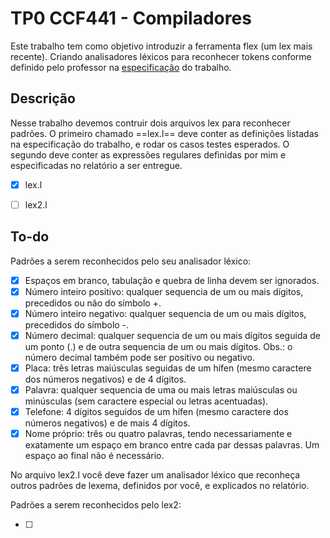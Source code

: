 # TP0 CCF441 - Compiladores

Este trabalho tem como objetivo introduzir a ferramenta flex (um lex mais recente). Criando analisadores léxicos para reconhecer tokens conforme definido pelo professor na [especificação](https://docs.google.com/document/d/1ttcX5j1OEAeMdPYvS8NnV4gwbm3pe0waHM0wlEPaE_M/edit) do trabalho.


## Descrição

Nesse trabalho devemos contruir dois arquivos lex para reconhecer padrões. O primeiro chamado ==lex.l== deve conter as definições listadas na especificação do trabalho, e rodar os casos testes esperados. O segundo deve conter as expressões regulares definidas por mim e especificadas no relatório a ser entregue.

- [x] lex.l
- [ ] lex2.l


## To-do

Padrões a serem reconhecidos pelo seu analisador léxico:

- [x] Espaços em branco, tabulação e quebra de linha devem ser ignorados.
- [x] Número inteiro positivo: qualquer sequencia de um ou mais dígitos, precedidos ou não do símbolo +.
- [x] Número inteiro negativo: qualquer sequencia de um ou mais dígitos, precedidos do símbolo -.
- [x] Número decimal: qualquer sequencia de um ou mais dígitos seguida de um ponto (.) e de outra sequencia de um ou mais dígitos.  Obs.: o número decimal também pode ser positivo ou negativo.
- [x] Placa: três letras maiúsculas seguidas de um hífen (mesmo caractere dos números negativos) e de 4 dígitos.
- [x] Palavra: qualquer sequencia de uma ou mais letras maiúsculas ou minúsculas (sem caractere especial ou letras acentuadas).
- [x] Telefone: 4 dígitos seguidos de um hífen (mesmo caractere dos números negativos) e de mais 4 dígitos.
- [x] Nome próprio: três ou quatro palavras, tendo necessariamente e exatamente um espaço em branco entre cada par dessas palavras. Um espaço ao final não é necessário.

No arquivo lex2.l você deve fazer um analisador léxico que reconheça outros padrões de lexema, definidos por você, e explicados no relatório.

Padrões a serem reconhecidos pelo lex2:

- [ ]